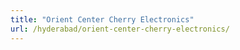 ```yaml
---
title: "Orient Center Cherry Electronics"
url: /hyderabad/orient-center-cherry-electronics/
---
```

